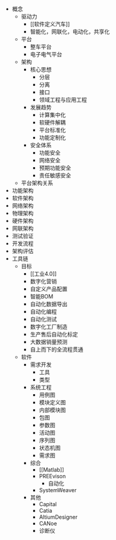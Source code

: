 - 概念
	- 驱动力
		- [[软件定义汽车]]
		- 智能化，网联化，电动化，共享化
	- 平台
		- 整车平台
		- 电子电气平台
	- 架构
		- 核心思想
			- 分层
			- 分离
			- 接口
			- 领域工程与应用工程
		- 发展趋势
			- 计算集中化
			- 软硬件解耦
			- 平台标准化
			- 功能定制化
		- 安全体系
			- 功能安全
			- 网络安全
			- 预期功能安全
			- 责任敏感安全
	- 平台架构关系
- 功能架构
- 软件架构
- 网络架构
- 物理架构
- 硬件架构
- 网联架构
- 测试验证
- 开发流程
- 架构评估
- 工具链
	- 目标
		- [[工业4.0]]
		- 数字化营销
		- 自定义产品配置
		- 智能BOM
		- 自动化数据导出
		- 自动化编程
		- 自动化测试
		- 数字化工厂制造
		- 生产售后自动化标定
		- 大数据销量预测
		- 自上而下的全流程贯通
	- 软件
		- 需求开发
			- 工具
			- 类型
		- 系统工程
			- 用例图
			- 模块定义图
			- 内部模块图
			- 包图
			- 参数图
			- 活动图
			- 序列图
			- 状态机图
			- 需求图
		- 综合
			- [[Matlab]]
			- PREEvison
				- 自动化
			- SystemWeaver
		- 其他
			- Capital
			- Catia
			- AltiumDesigner
			- CANoe
			- 诊断仪